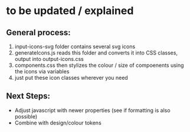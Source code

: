 # to be updated / explained
## General process:
1) input-icons-svg folder contains several svg icons
2) generateIcons.js reads this folder and converts it into CSS classes, output into output-icons.css
3) components.css then stylizes the colour / size of compoenents using the icons via variables
4) just put these icon classes wherever you need

## Next Steps:
- Adjust javascript with newer properties (see if formatting is also possible)
- Combine with design/colour tokens
